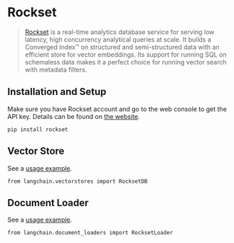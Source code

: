 Rockset
=======

> [Rockset](https://rockset.com/product/) is a real-time analytics database service for serving low latency, high concurrency analytical queries at scale. It builds a Converged Index™ on structured and semi-structured data with an efficient store for vector embeddings. Its support for running SQL on schemaless data makes it a perfect choice for running vector search with metadata filters.

Installation and Setup[](#installation-and-setup "Direct link to Installation and Setup")
------------------------------------------------------------------------------------------

Make sure you have Rockset account and go to the web console to get the API key. Details can be found on [the website](https://rockset.com/docs/rest-api/).

    pip install rockset

Vector Store[](#vector-store "Direct link to Vector Store")
------------------------------------------------------------

See a [usage example](/docs/integrations/vectorstores/rockset).

    from langchain.vectorstores import RocksetDB

Document Loader[](#document-loader "Direct link to Document Loader")
---------------------------------------------------------------------

See a [usage example](/docs/integrations/providers/docs/modules/data_connection/document_loaders/integrations/rockset).

    from langchain.document_loaders import RocksetLoader